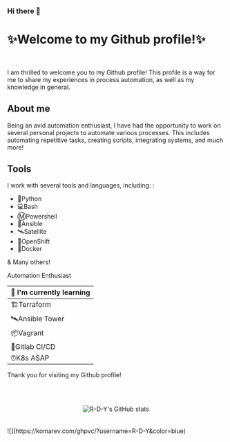 ### Hi there 👋


# ✨Welcome to my Github profile!✨
<br>

I am thrilled to welcome you to my Github profile! This profile is a way for me to share my experiences in process automation, as well as my knowledge in general.


## About me

Being an avid automation enthusiast, I have had the opportunity to work on several personal projects to automate various processes. This includes automating repetitive tasks, creating scripts, integrating systems, and much more!

## Tools

I work with several tools and languages, including: :

- 🐍Python
- 💻Bash
- ⓂPowershell
- 🤖Ansible
- 🛰Satellite
- 🔧OpenShift
- 🐳Docker

& Many others!



Automation Enthusiast           

| 🌱 I'm currently learning|
|-------------------------------------|
| 🏗️Terraform |
| 🛰️Ansible Tower |
| 📦Vagrant |
| 🚀Gitlab CI/CD |
| ⏰K8s ASAP |


Thank you for visiting my Github profile!

<br><br>

<div style="text-align:center">
  <img src="https://github-readme-stats.vercel.app/api?username=R-D-Y&theme=merko" alt="R-D-Y's GitHub stats">
</div>
<br><br>
![](https://komarev.com/ghpvc/?username=R-D-Y&color=blue)


<!--
**R-D-Y/R-D-Y** is a ✨ _special_ ✨ repository because its `README.md` (this file) appears on your GitHub profile.

Here are some ideas to get you started:

- 🔭 I’m currently working on ...
- 🌱 I’m currently learning ...
- 👯 I’m looking to collaborate on ...
- 🤔 I’m looking for help with ...
- 💬 Ask me about ...
- 📫 How to reach me: ...
- 😄 Pronouns: ...
- ⚡ Fun fact: ...
-->
